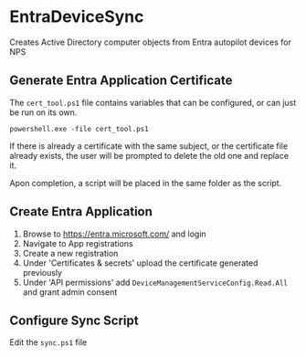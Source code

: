 # EntraDeviceSync
Creates Active Directory computer objects from Entra autopilot devices for NPS

## Generate Entra Application Certificate
The `cert_tool.ps1` file contains variables that can be configured, or can just be run on its own.

```shell
powershell.exe -file cert_tool.ps1
```

If there is already a certificate with the same subject, or the certificate file already exists, the user will be prompted to delete the old one and replace it.

Apon completion, a script will be placed in the same folder as the script.

## Create Entra Application

1. Browse to https://entra.microsoft.com/ and login
2. Navigate to App registrations
3. Create a new registration
4. Under 'Certificates & secrets' upload the certificate generated previously
5. Under 'API permissions' add `DeviceManagementServiceConfig.Read.All` and grant admin consent

## Configure Sync Script

Edit the `sync.ps1` file